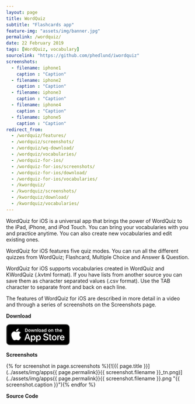 ```yaml
---
layout: page
title: WordQuiz
subtitle: "Flashcards app" 
feature-img: "assets/img/banner.jpg"
permalink: /wordquiz/
date: 22 February 2019
tags: [WordQuiz, vocabulary]
sourcelink: "https://github.com/phedlund/iwordquiz"
screenshots:
  - filename: iphone1
    caption : "Caption"
  - filename: iphone2
    caption : "Caption"
  - filename: iphone3
    caption : "Caption"
  - filename: iphone4
    caption : "Caption"
  - filename: iphone5
    caption : "Caption"
redirect_from:
  - /wordquiz/features/
  - /wordquiz/screenshots/
  - /wordquiz/wq-download/
  - /wordquiz/vocabularies/
  - /wordquiz-for-ios/
  - /wordquiz-for-ios/screenshots/
  - /wordquiz-for-ios/download/
  - /wordquiz-for-ios/vocabularies/
  - /kwordquiz/
  - /kwordquiz/screenshots/
  - /kwordquiz/download/
  - /kwordquiz/vocabularies/
---
```


WordQuiz for iOS is a universal app that brings the power of WordQuiz to the iPad, iPhone, and iPod Touch. You can bring your vocabularies with you and practice anytime. You can also create new vocabularies and edit existing ones.

WordQuiz for iOS features five quiz modes. You can run all the different quizzes from WordQuiz; Flashcard, Multiple Choice and Answer & Question.

WordQuiz for iOS supports vocabularies created in WordQuiz and KWordQuiz (.kvtml format). If you have lists from another source you can save them as character separated values (.csv format). Use the TAB character to separate front and back on each line.

The features of WordQuiz for iOS are described in more detail in a video and through a series of screenshots on the Screenshots page.

**Download**

[![App Store](../assets/img/App_Store_Badge.png)](https://itunes.apple.com/us/app/wordquiz-flashcards/id500521537?ls=1&mt=8)

**Screenshots**

{% for screenshot in page.screenshots %}[![{{ page.title }}](../assets/img/apps{{ page.permalink}}{{ screenshot.filename }}_tn.png)](../assets/img/apps{{ page.permalink}}{{ screenshot.filename }}.png "{{ screenshot.caption }}"){% endfor %}

**Source Code**

<a href="{{ page.sourcelink }}" title="Fork on GitHub">
  <span class="fa-stack fa-lg">
    <i class="fa fa-circle fa-stack-2x"></i>
    <i class="fa fa-github fa-stack-1x fa-inverse"></i>
  </span>
</a>
